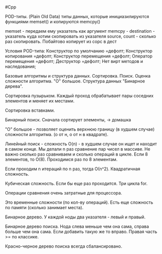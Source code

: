 #Cpp 

POD-типы. (Plain Old Data)
типы данных, которые инициазилируются функциями memset() и копируются memcpy()

memset - передаем ему указатель как аргумент
memcpy - destination - указатель куда хотим  скопировать из указателя source, count - сколько раз скопировать. Побайтово копирует из сорс в дест

Условия POD-типа:
Конструктор по умолчанию =дефолт;
Конструктор копирования =дефолт;
Конструктор перемещения =дефолт;
Оператор перемещения =дефолт;
Деструктор =дефолт;
Нет вирт методов и наследования;

Базовые алгоритмы и структура данных.
Сортировка. Поиск. Оценка сложности алгоритма. "О" большое.
Структура данных "Бинарное дерева".

Сортировка пузырьком.
Каждый проход обрабатывает пары соседних элементов и меняет их местами.

Сортировка вставками.

Бинарный поиск.
Сначала сортирует элементы, 
-> домашка

"О" большое - позволяет оценить верхнюю границу (в худшем случае) сложности алгоритма. (о от н, о от н в квадрате).

Линейный поиск - сложность O(n) - в худшем случае он ищет и находит в самом конце.
Мы делали n раз сравнение пар чисел в массиве. Не важно сколько раз сравниваем и сколько операций в цикле.
Если 8 элементов, то О(8). Проходимся раз по 8 элементам.

Если проходим n итераций по n раз, тогда О(n^2). Квадратичная сложность.

Кубическая сложность. Если бы еще раз проходится. Три цикла for.

Операции сравнения очень затратные для процессора.

Это временные сложности (по кол-ву операций).
Есть еще сложность по памяти (сколько занимает места).

Бинарное дерево.
У каждой ноды два указателя - левый и правый.

Бинарное дерево поиска.
Нода слева меньше чем она сама, справа больше чем она сама.
Если добавить такую же то вправо. Правая часть >= по классике.

Красно-черное дерево поиска всегда сбалансировано.


